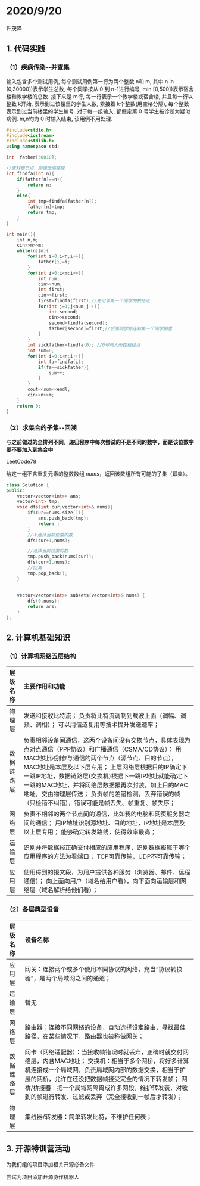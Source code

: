 # 2020/9/20

许茂泽

## 1. 代码实践

### （1）疾病传染--并查集

输入包含多个测试用例, 每个测试用例第一行为两个整数 n和 m, 其中 n in (0,30000])表示学生总数, 
每个同学按从 0 到 n-1进行编号, min [0,500])表示宿舍楼和教学楼的总数. 接下来是 m行, 
每一行表示一个教学楼或宿舍楼, 并且每一行以整数 k开始, 表示到过该楼里的学生人数, 紧接着 k个整数(用空格分隔), 
每个整数表示到过当前楼里的学生编号.
对于每一组输入, 都假定第 0 号学生被诊断为疑似病例.
m,n均为 0 时输入结束, 该用例不用处理. 

```c++
#include<stdio.h>
#include<iostream>
#include<stdlib.h>
using namespace std;

int  father[30010];

//查找根节点，顺便压缩路径
int findfa(int n){
	if(father[n]==n){
		return n;
	}
	else{
		int tmp=findfa(father[n]);
		father[n]=tmp;
		return tmp;
	}
}

int main(){
	int n,m;
	cin>>n>>m;
	while(n||m){
		for(int i=0;i<n;i++){
			father[i]=i;
		}
		for(int i=0;i<m;i++){
			int num;
			cin>>num;
			int first;
			cin>>first;
			first=findfa(first);//先记录第一个同学的根结点
			for(int j=1;j<num;j++){
				int second;
				cin>>second;
				second=findfa(second);
				father[second]=first;//后面同学都连到第一个同学那里 
			}
		}
		int sickfather=findfa(0); //0号病人所在根结点
		int sum=0;
		for(int i=0;i<n;i++){
			int fa=findfa(i);
			if(fa==sickfather){
				sum++;
			}
		}
		cout<<sum<<endl;
		cin>>n>>m;
	}
	return 0;
}
```

###  （2）求集合的子集--回溯

**与之前做过的全排列不同，递归程序中每次尝试的不是不同的数字，而是该位数字要不要加入到集合中**

LeetCode78

给定一组不含重复元素的整数数组 *nums*，返回该数组所有可能的子集（幂集）。

```c++
class Solution {
public:
    vector<vector<int>> ans;
    vector<int> tmp;
    void dfs(int cur,vector<int>& nums){
        if(cur==nums.size()){
            ans.push_back(tmp);
            return ;
        }
        //不选择当前位置的数
        dfs(cur+1,nums);

        //选择当前位置的数
        tmp.push_back(nums[cur]);
        dfs(cur+1,nums);
        //回溯
        tmp.pop_back();    
    }
    
    
    vector<vector<int>> subsets(vector<int>& nums) {
        dfs(0,nums);
        return ans;
    }
};
```

## 2. 计算机基础知识

### （1）计算机网络五层结构

| 层级名称   | 主要作用和功能                                               |
| :--------- | :----------------------------------------------------------- |
| 物理层     | 发送和接收比特流； 负责将比特流调制到载波上面（调幅、调频、调相）； 可以用信道复用等技术提升发送速率； |
| 数据链路层 | 负责相邻设备间通信，这两个设备间没有交换节点，具体表现为点对点通信（PPP协议）和广播通信（CSMA/CD协议）； 用MAC地址识别参与通信的两个节点（源节点、目的节点），MAC地址是本层及以下层专用； 上层网络层根据目的IP确定下一跳IP地址，数据链路层(交换机)根据下一跳IP地址就能确定下一跳的MAC地址，并将网络层数据报再次封装，加上目的MAC地址，交由物理层传送； 负责帧的差错检测，丢弃错误的帧（只检错不纠错），错误可能是帧丢失、帧重复、帧失序； |
| 网络层     | 负责不相邻的两个节点间的通信，比如我的电脑和网页服务器之间的通信； 用IP地址识别源地址、目的地址，IP地址是本层及以上层专用； 能够确定转发路线，使得效率最高； |
| 运输层     | 识别并将数据报正确交付相应的应用程序，识别数据报属于哪个应用程序的方法为看端口； TCP可靠传输，UDP不可靠传输； |
| 应用层     | 使用得到的报文段，为用户提供各种服务（浏览器、邮件、远程通信）； 向上面向用户（域名给用户看），向下面向运输层和网络层（域名解析给他们看）； |

### （2）各层典型设备

| 层级名称   | 设备名称                                                     |
| :--------- | :----------------------------------------------------------- |
| 应用层     | 网关：连接两个或多个使用不同协议的网络，充当“协议转换器”，是两个局域网之间的通道； |
| 运输层     | 暂无                                                         |
| 网络层     | 路由器：连接不同网络的设备，自动选择设定路由，寻找最佳路径，在某些情况下，路由器也被称做网关； |
| 数据链路层 | 网卡（网络适配器）：当接收帧错误时就丢弃，正确时就交付网络层，内含MAC地址； 交换机：相当于多个网桥，将好多计算机连接成一个局域网，负责局域网内部的数据交换，相当于扩展的网桥，允许在还没把数据帧接受完全的情况下转发帧； 网桥/桥接器：把一个局域网隔离成许多网段，维护转发表，对收到的帧进行转发、过滤或丢弃（完全接收到一帧后才转发）； |
| 物理层     | 集线器/转发器：简单转发比特，不维护任何表；                  |



## 3. 开源特训营活动

为我们组的项目添加相关开源必备文件

尝试为项目添加开源协作机器人